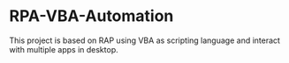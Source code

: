 # RPA-VBA-Automation
This project is based on RAP using VBA as scripting language and interact with multiple apps in desktop.
